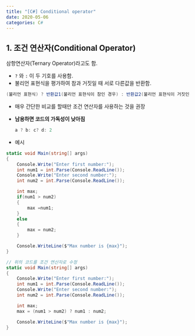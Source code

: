```yaml
---
title: "[C#] Conditional operator"
date: 2020-05-06
categories: C#
---
```


## 1. 조건 연산자(Conditional Operator)

삼항연산자(Ternary Operator)라고도 함.

- `?` 와 `:` 이 두 기호를 사용함.
- 불리언 표현식을 평가하여 참과 거짓일 때 서로 다른값을 반환함.

```csharp
(불리언 표현식) ? 반환값1(불리언 표현식이 참인 경우) : 반환값2(불리언 표현식이 거짓인 경우)
```

- 매우 간단한 비교를 할때만 조건 연산자를 사용하는 것을 권장
- **남용하면 코드의 가독성이 낮아짐**
    
    ```csharp
    a ? b: c? d: 2
    ```

- 예시

```csharp
static void Main(string[] args)
{
    Console.Write("Enter first number:");
    int num1 = int.Parse(Console.ReadLine());
    Console.Write("Enter second number:");
    int num2 = int.Parse(Console.ReadLine());

    int max;
    if(num1 > num2)
    {
        max =num1;
    }
    else
    {
        max = num2;
    }

    Console.WriteLine($"Max number is {max}");
}

// 위의 코드를 조건 연산자로 수정
static void Main(string[] args)
{
    Console.Write("Enter first number:");
    int num1 = int.Parse(Console.ReadLine());
    Console.Write("Enter second number:");
    int num2 = int.Parse(Console.ReadLine());

    int max;
    max = (num1 > num2) ? num1 : num2;

    Console.WriteLine($"Max number is {max}");
}
```